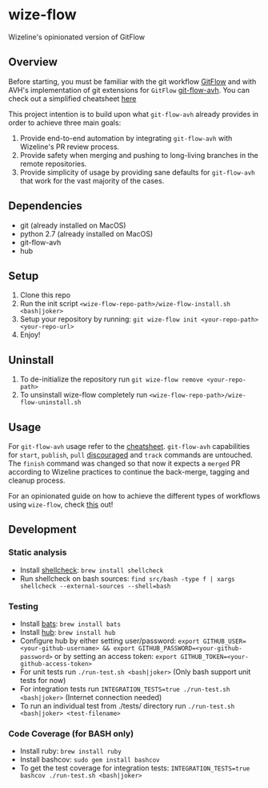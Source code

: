 # wize-flow
Wizeline's opinionated version of GitFlow

## Overview
Before starting, you must be familiar with the git workflow [GitFlow](https://nvie.com/posts/a-successful-git-branching-model/) and with AVH's implementation of git extensions for `GitFlow` [git-flow-avh](https://github.com/petervanderdoes/gitflow-avh). You can check out a simplified cheatsheet [here](https://danielkummer.github.io/git-flow-cheatsheet/)

This project intention is to build upon what `git-flow-avh` already provides in order to achieve three main goals:
1. Provide end-to-end automation by integrating `git-flow-avh` with Wizeline's PR review process. 
2. Provide safety when merging and pushing to long-living branches in the remote repositories.
3. Provide simplicity of usage by providing sane defaults for `git-flow-avh` that work for the vast majority of the cases.

## Dependencies
- git (already installed on MacOS)
- python 2.7 (already installed on MacOS)
- git-flow-avh
- hub

## Setup
1. Clone this repo
2. Run the init script `<wize-flow-repo-path>/wize-flow-install.sh <bash|joker>`
2. Setup your repository by running: `git wize-flow init <your-repo-path> <your-repo-url>`
3. Enjoy!

## Uninstall
1. To de-initialize the repository run `git wize-flow remove <your-repo-path>`
2. To unsinstall wize-flow completely run `<wize-flow-repo-path>/wize-flow-uninstall.sh` 

## Usage
For `git-flow-avh` usage refer to the [cheatsheet](https://danielkummer.github.io/git-flow-cheatsheet/). `git-flow-avh` capabilities for `start`, `publish`, `pull` [discouraged](https://github.com/petervanderdoes/gitflow-avh/issues/128) and `track` commands are untouched. The `finish` command was changed so that now it expects a `merged` PR according to Wizeline practices to continue the back-merge, tagging and cleanup process.

For an opinionated guide on how to achieve the different types of workflows using `wize-flow`, check [this](https://docs.google.com/document/d/1gsLuBmR-eGTYKfYwJ5ZxJLVWlO6cA7Jdr5REDV2Y_ZQ/edit?usp=sharing) out!

## Development
### Static analysis
- Install [shellcheck](https://github.com/koalaman/shellcheck): `brew install shellcheck`
- Run shellcheck on bash sources: `find src/bash -type f | xargs shellcheck --external-sources --shell=bash`

### Testing
- Install [bats](https://github.com/bats-core/bats-core/): `brew install bats` 
- Install [hub](https://github.com/github/hub): `brew install hub`
- Configure hub by either setting user/password: `export GITHUB_USER=<your-github-username> && export GITHUB_PASSWORD=<your-github-password>` or by setting an access token: `export GITHUB_TOKEN=<your-github-access-token>`
- For unit tests run `./run-test.sh <bash|joker>` (Only bash support unit tests for now)
- For integration tests run `INTEGRATION_TESTS=true ./run-test.sh <bash|joker>` (Internet connection needed)
- To run an individual test from ./tests/ directory run `./run-test.sh <bash|joker> <test-filename>`

### Code Coverage (for BASH only)
- Install ruby: `brew install ruby`
- Install bashcov: `sudo gem install bashcov`
- To get the test coverage for integration tests: `INTEGRATION_TESTS=true bashcov ./run-test.sh <bash|joker>`
